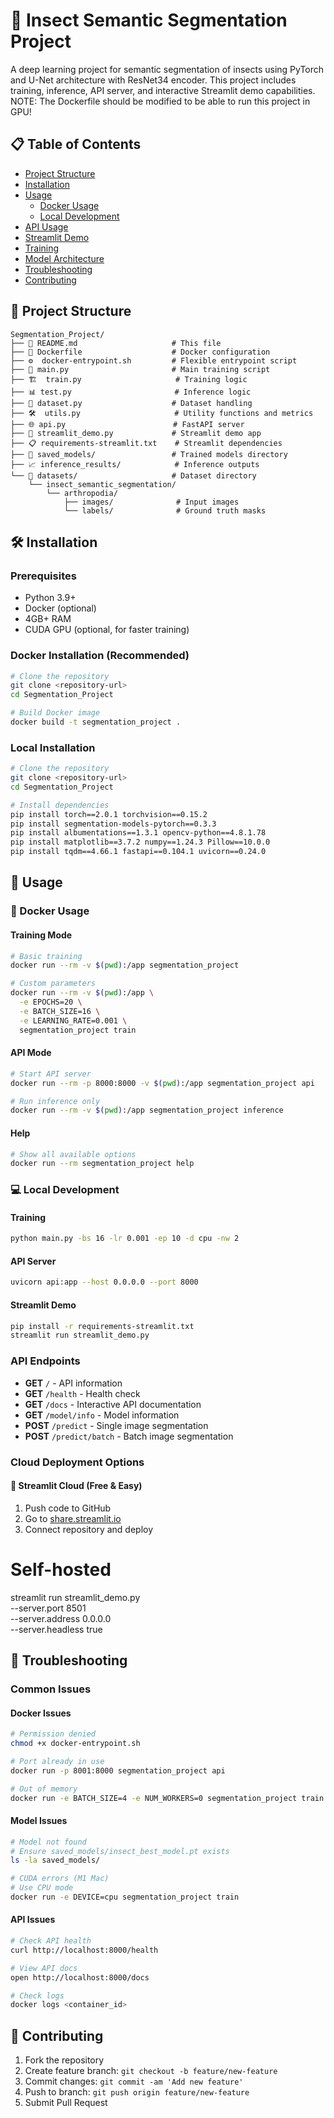 # 🐛 Insect Semantic Segmentation Project

A deep learning project for semantic segmentation of insects using PyTorch and U-Net architecture with ResNet34 encoder. This project includes training, inference, API server, and interactive Streamlit demo capabilities.
NOTE: The Dockerfile should be modified to be able to run this project in GPU!

## 📋 Table of Contents
- [Project Structure](#-project-structure)
- [Installation](#-installation)
- [Usage](#-usage)
  - [Docker Usage](#-docker-usage)
  - [Local Development](#-local-development)
- [API Usage](#-api-usage)
- [Streamlit Demo](#-streamlit-demo)
- [Training](#-training)
- [Model Architecture](#-model-architecture)
- [Troubleshooting](#-troubleshooting)
- [Contributing](#-contributing)


## 📁 Project Structure

```
Segmentation_Project/
├── 📄 README.md                     # This file
├── 🐳 Dockerfile                    # Docker configuration
├── ⚙️  docker-entrypoint.sh         # Flexible entrypoint script
├── 🧠 main.py                       # Main training script
├── 🏗️  train.py                     # Training logic
├── 📊 test.py                       # Inference logic
├── 📁 dataset.py                    # Dataset handling
├── 🛠️  utils.py                     # Utility functions and metrics
├── 🌐 api.py                        # FastAPI server
├── 🎨 streamlit_demo.py             # Streamlit demo app
├── 📋 requirements-streamlit.txt    # Streamlit dependencies
├── 💾 saved_models/                 # Trained models directory
├── 📈 inference_results/            # Inference outputs
└── 📂 datasets/                     # Dataset directory
    └── insect_semantic_segmentation/
        └── arthropodia/
            ├── images/              # Input images
            └── labels/              # Ground truth masks
```

## 🛠 Installation

### Prerequisites
- Python 3.9+
- Docker (optional)
- 4GB+ RAM
- CUDA GPU (optional, for faster training)

### Docker Installation (Recommended)

```bash
# Clone the repository
git clone <repository-url>
cd Segmentation_Project

# Build Docker image
docker build -t segmentation_project .
```

### Local Installation

```bash
# Clone the repository
git clone <repository-url>
cd Segmentation_Project

# Install dependencies
pip install torch==2.0.1 torchvision==0.15.2
pip install segmentation-models-pytorch==0.3.3
pip install albumentations==1.3.1 opencv-python==4.8.1.78
pip install matplotlib==3.7.2 numpy==1.24.3 Pillow==10.0.0
pip install tqdm==4.66.1 fastapi==0.104.1 uvicorn==0.24.0
```

## 🚀 Usage

### 🐳 Docker Usage

#### Training Mode
```bash
# Basic training
docker run --rm -v $(pwd):/app segmentation_project

# Custom parameters
docker run --rm -v $(pwd):/app \
  -e EPOCHS=20 \
  -e BATCH_SIZE=16 \
  -e LEARNING_RATE=0.001 \
  segmentation_project train
```

#### API Mode
```bash
# Start API server
docker run --rm -p 8000:8000 -v $(pwd):/app segmentation_project api

# Run inference only
docker run --rm -v $(pwd):/app segmentation_project inference
```

#### Help
```bash
# Show all available options
docker run --rm segmentation_project help
```

### 💻 Local Development

#### Training
```bash
python main.py -bs 16 -lr 0.001 -ep 10 -d cpu -nw 2
```

#### API Server
```bash
uvicorn api:app --host 0.0.0.0 --port 8000
```

#### Streamlit Demo
```bash
pip install -r requirements-streamlit.txt
streamlit run streamlit_demo.py
```

### API Endpoints

- **GET** `/` - API information
- **GET** `/health` - Health check
- **GET** `/docs` - Interactive API documentation
- **GET** `/model/info` - Model information
- **POST** `/predict` - Single image segmentation
- **POST** `/predict/batch` - Batch image segmentation


### Cloud Deployment Options

#### 🎈 Streamlit Cloud (Free & Easy)
1. Push code to GitHub
2. Go to [share.streamlit.io](https://share.streamlit.io)
3. Connect repository and deploy


# Self-hosted
streamlit run streamlit_demo.py \
  --server.port 8501 \
  --server.address 0.0.0.0 \
  --server.headless true


## 🐛 Troubleshooting

### Common Issues

#### Docker Issues
```bash
# Permission denied
chmod +x docker-entrypoint.sh

# Port already in use
docker run -p 8001:8000 segmentation_project api

# Out of memory
docker run -e BATCH_SIZE=4 -e NUM_WORKERS=0 segmentation_project train
```

#### Model Issues
```bash
# Model not found
# Ensure saved_models/insect_best_model.pt exists
ls -la saved_models/

# CUDA errors (M1 Mac)
# Use CPU mode
docker run -e DEVICE=cpu segmentation_project train
```

#### API Issues
```bash
# Check API health
curl http://localhost:8000/health

# View API docs
open http://localhost:8000/docs

# Check logs
docker logs <container_id>
```

## 🤝 Contributing

1. Fork the repository
2. Create feature branch: `git checkout -b feature/new-feature`
3. Commit changes: `git commit -am 'Add new feature'`
4. Push to branch: `git push origin feature/new-feature`
5. Submit Pull Request